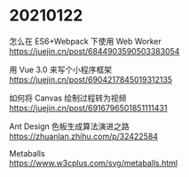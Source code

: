 # 20210122

怎么在 ES6+Webpack 下使用 Web Worker  
https://juejin.cn/post/6844903590503383054

用 Vue 3.0 来写个小程序框架  
https://juejin.cn/post/6904217845019312135

如何将 Canvas 绘制过程转为视频  
https://juejin.cn/post/6916796501851111431

Ant Design 色板生成算法演进之路  
https://zhuanlan.zhihu.com/p/32422584

Metaballs  
https://www.w3cplus.com/svg/metaballs.html
